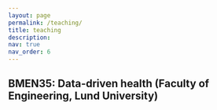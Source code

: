 ```yaml
---
layout: page
permalink: /teaching/
title: teaching
description: 
nav: true
nav_order: 6
---
```


## BMEN35: Data-driven health (Faculty of Engineering, Lund University)

